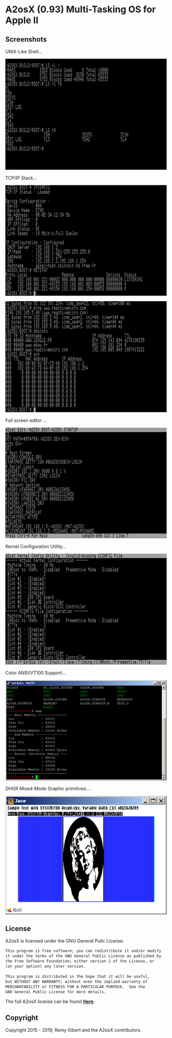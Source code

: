 # A2osX (0.93) Multi-Tasking OS for Apple II  


## Screenshots

UNIX-Like Shell...

![](../.screen-shots/ScreenShot.LS.png)

TCP/IP Stack...

![](../.screen-shots/ScreenShot.IP1.png)

![](../.screen-shots/ScreenShot.IP2.png)

Full screen editor ...

![](../.screen-shots/ScreenShot.EDIT.png)

Kernel Configuration Utility...

![](../.screen-shots/ScreenShot.KCONFIG.png)

Color ANSI/VT100 Support...

![](../.screen-shots/PuTTY.png)

DHGR Mixed-Mode Graphic primitives....

![](../.screen-shots/ScreenShot.GFX.png)


## License
A2osX is licensed under the GNU General Pulic License.

    This program is free software; you can redistribute it and/or modify
    it under the terms of the GNU General Public License as published by
    the Free Software Foundation; either version 2 of the License, or
    (at your option) any later version.

    This program is distributed in the hope that it will be useful,
    but WITHOUT ANY WARRANTY; without even the implied warranty of
    MERCHANTABILITY or FITNESS FOR A PARTICULAR PURPOSE.  See the
    GNU General Public License for more details.

The full A2osX license can be found **[Here](../LICENSE)**.

## Copyright

Copyright 2015 - 2019, Remy Gibert and the A2osX contributors.
